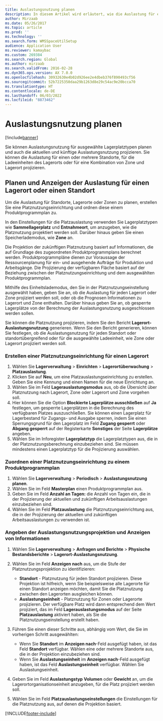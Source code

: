 ```yaml
---
title: Auslastungsnutzung planen
description: In diesem Artikel wird erläutert, wie die Auslastung für einen Lagerort eingerichtet und und geplant wird.
author: Mirzaab
ms.date: 05/26/2017
ms.topic: article
ms.prod: ''
ms.technology: ''
ms.search.form: WMSSpaceUtilSetup
audience: Application User
ms.reviewer: kamaybac
ms.custom: 269384
ms.search.region: Global
ms.author: mirzaab
ms.search.validFrom: 2016-02-28
ms.dyn365.ops.version: AX 7.0.0
ms.openlocfilehash: 30932630e4b02d926ee2e4dbeb376f890493cf56
ms.sourcegitcommit: 52b7225350daa29b1263d8e29c54ac9e20bcca70
ms.translationtype: HT
ms.contentlocale: de-DE
ms.lasthandoff: 06/03/2022
ms.locfileid: "8873462"
---
```

# <a name="schedule-load-utilization"></a>Auslastungsnutzung planen

[!include[banner](../includes/banner.md)]

Sie können Auslastungsnutzung für ausgewählte Lagerplatztypen planen und auch die aktuellen und künftige Auslastungsnutzung projizieren. Sie können die Auslastung für einen oder mehrere Standorte, für die Ladeeinheiten des Lagerorts oder für eine Kombination von Zone und Lagerort projizieren.

## <a name="schedule-and-view-the-load-for-a-warehouse-or-site"></a>Planen und Anzeigen der Auslastung für einen Lagerort oder einen Standort

Um die Auslastung für Standorte, Lagerorte oder Zonen zu planen, erstellen Sie eine Platznutzungseinrichtung und ordnen diese einem Produktprogrammplan zu.

In den Einstellungen für die Platzauslastung verwenden Sie Lagerplatztypen wie **Sammellagerplatz** und **Entnahmeort**, um anzugeben, wie die Platznutzung projektiert werden soll. Darüber hinaus geben Sie einen Speicherlademodus, wie **Zone** an.

Die Projektion der zukünftigen Platznutzung basiert auf Informationen, die auf Grundlage des zugeordneten Produktprogrammplans berechnet werden. Produktprogrammpläne dienen zur Voraussage der Ressourcenplanung für ein- und ausgehende Aufträge für Produktion und Arbeitsgänge. Die Projizierung der verfügbaren Fläche basiert auf der Beziehung zwischen der Platznutzungseinrichtung und dem ausgewählten Produktprogrammplan.

Mithilfe des Einheitslademodus, den Sie in der Platznutzungseinstellung ausgewählt haben, geben Sie an, ob die Auslastung für jeden Lagerort oder Zone projiziert werden soll, oder ob die Prognosen Informationen zu Lagerort und Zone enthalten. Darüber hinaus geben Sie an, ob gesperrte Lagerplätze von der Berechnung der Auslastungsnutzung ausgeschlossen werden sollen.

Sie können die Platznutzung projizieren, indem Sie den Bericht **Lagerort-Auslastungsnutzung** generieren. Wenn Sie den Bericht generieren, können Sie festlegen, ob die Auslastungsnutzung für jeden Standort oder standortübergreifend oder für die ausgewählte Ladeeinheit, wie Zone oder Lagerort projiziert werden soll.

### <a name="create-a-space-utilization-setup-for-a-warehouse"></a>Erstellen einer Platznutzungseinrichtung für einen Lagerort

1. Wählen Sie **Lagerverwaltung** \> **Einrichten** \> **Lagerortüberwachung** \> **Platzauslastung**.
2. Klicken Sie auf **Neu**, um eine Platzauslastungseinrichtung zu erstellen. Geben Sie eine Kennung und einen Namen für die neue Einrichtung an.
3. Wählen Sie im Feld **Lagerauslastungsmodus** aus, ob die Übersicht über Platznutzung nach Lagerort, Zone oder Lagerort und Zone vorgehen soll.
4. Hier können Sie die Option **Blockierte Lagerplätze ausschließen** auf **Ja** festlegen, um gesperrte Lagerplätzen in die Berechnung des verfügbaren Platzes auszuschließen. Sie können einen Lagerplatz für Lagerbestand für Zugangs- und Ausgabe sperren, indem Sie einen Sperrungsgrund für den Lagerplatz im Feld **Zugang gesperrt** oder **Abgang gesperrt** auf der Registerkarte **Sonstiges** der Seite **Lagerplätze** angeben.
5. Wählen Sie im Inforegister **Lagerplatztyp** die Lagerplatztypen aus, die in der Platznutzungsberechnung einzubeziehen sind. Sie müssen mindestens einen Lagerplatztyp für die Projizierung auswählen.

### <a name="associate-a-space-utilization-setup-with-a-master-plan"></a>Zuordnen einer Platznutzungseinrichtung zu einem Produktprogrammplan

1. Wählen Sie **Lagerverwaltung** \> **Periodisch** \> **Auslastungsnutzung planen**.
2. Wählen Sie im Feld **Masterplan** einen Produktprogrammplan aus.
3. Geben Sie im Feld **Anzahl an Tagen:** die Anzahl von Tagen ein, die in der Projizierung der aktuellen und zukünftigen Arbeitsauslastungen einzubeziehen sind.
4. Wählen Sie im Feld **Platzauslastung** die Platznutzungseinrichtung aus, die in der Projizierung der aktuellen und zukünftigen Arbeitsauslastungen zu verwenden ist.

### <a name="specify-the-load-utilization-projection-and-view-information"></a>Angeben der Auslastungsnutzungsprojektion und Anzeigen von Informationen

1. Wählen Sie **Lagerverwaltung** \> **Anfragen und Berichte** \> **Physische Bestandsberichte** \> **Lagerort-Auslastungsnutzung**.
2. Wählen Sie im Feld **Anzeigen nach** aus, um die Stufe der Platznutzungsprojektion zu identifizieren:

    - **Standort** - Platznutzung für jeden Standort projizieren. Diese Projektion ist hilfreich, wenn Sie beispielsweise alle Lagerorte für einen Standort anzeigen möchten, damit Sie die Platznutzung zwischen den Lagerorten ausgleichen können.
    - **Auslastungseinheit** - Platznutzung für Zonen oder Lagerorte projizieren. Der verfügbare Platz wird dann entsprechend dem Wert projiziert, das im Feld **Lagerauslastungsmodus** auf der Seite **Platzauslastung** aktiviert haben, als Sie die Platznutzungseinstellung erstellt haben.

3. Führen Sie einen dieser Schritte aus, abhängig vom Wert, die Sie im vorherigen Schritt ausgewählten:

    - Wenn Sie **Standort** im **Anzeigen nach**-Feld ausgefügt haben, ist das Feld **Standort** verfügbar. Wählen eine oder mehrere Standorte aus, die in der Projektion einzubeziehen sind.
    - Wenn Sie **Auslastungseinheit** im **Anzeigen nach**-Feld ausgefügt haben, ist das Feld **Auslastungseinheit** verfügbar. Wählen Sie Auslastungseinheit.

4. Geben Sie im Feld **Auslastungstyp** **Volumen** oder **Gewicht** an, um die Lagerortorganisationseinheit anzugeben, für die Platz projiziert werden soll.
5. Wählen Sie im Feld **Platzauslastungseinstellungen** die Einstellungen für die Platznutzung aus, auf denen die Projektion basiert.


[!INCLUDE[footer-include](../../includes/footer-banner.md)]
